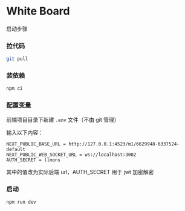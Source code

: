 # White Board

启动步骤

### 拉代码

```bash
git pull
```

### 装依赖

```bash
npm ci
```

### 配置变量

前端项目目录下新建 `.env` 文件（不由 git 管理）

输入以下内容：

```
NEXT_PUBLIC_BASE_URL = http://127.0.0.1:4523/m1/6629948-6337524-default
NEXT_PUBLIC_WEB_SOCKET_URL = ws://localhost:3002
AUTH_SECRET = llmons
```

其中的值改为实际后端 url，AUTH_SECRET 用于 jwt 加密解密

### 启动

```bash
npm run dev
```